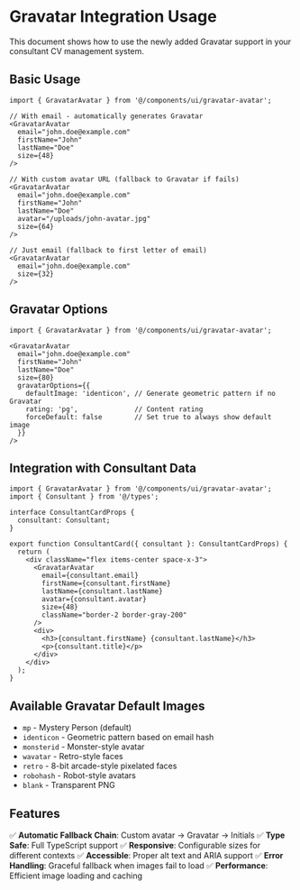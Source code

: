 # Gravatar Integration Usage

This document shows how to use the newly added Gravatar support in your consultant CV management system.

## Basic Usage

```tsx
import { GravatarAvatar } from '@/components/ui/gravatar-avatar';

// With email - automatically generates Gravatar
<GravatarAvatar
  email="john.doe@example.com"
  firstName="John"
  lastName="Doe"
  size={48}
/>

// With custom avatar URL (fallback to Gravatar if fails)
<GravatarAvatar
  email="john.doe@example.com"
  firstName="John"
  lastName="Doe"
  avatar="/uploads/john-avatar.jpg"
  size={64}
/>

// Just email (fallback to first letter of email)
<GravatarAvatar
  email="john.doe@example.com"
  size={32}
/>
```

## Gravatar Options

```tsx
import { GravatarAvatar } from '@/components/ui/gravatar-avatar';

<GravatarAvatar
  email="john.doe@example.com"
  firstName="John"
  lastName="Doe"
  size={80}
  gravatarOptions={{
    defaultImage: 'identicon', // Generate geometric pattern if no Gravatar
    rating: 'pg',              // Content rating
    forceDefault: false        // Set true to always show default image
  }}
/>
```

## Integration with Consultant Data

```tsx
import { GravatarAvatar } from '@/components/ui/gravatar-avatar';
import { Consultant } from '@/types';

interface ConsultantCardProps {
  consultant: Consultant;
}

export function ConsultantCard({ consultant }: ConsultantCardProps) {
  return (
    <div className="flex items-center space-x-3">
      <GravatarAvatar
        email={consultant.email}
        firstName={consultant.firstName}
        lastName={consultant.lastName}
        avatar={consultant.avatar}
        size={48}
        className="border-2 border-gray-200"
      />
      <div>
        <h3>{consultant.firstName} {consultant.lastName}</h3>
        <p>{consultant.title}</p>
      </div>
    </div>
  );
}
```

## Available Gravatar Default Images

- `mp` - Mystery Person (default)
- `identicon` - Geometric pattern based on email hash
- `monsterid` - Monster-style avatar
- `wavatar` - Retro-style faces
- `retro` - 8-bit arcade-style pixelated faces
- `robohash` - Robot-style avatars
- `blank` - Transparent PNG

## Features

✅ **Automatic Fallback Chain**: Custom avatar → Gravatar → Initials
✅ **Type Safe**: Full TypeScript support
✅ **Responsive**: Configurable sizes for different contexts
✅ **Accessible**: Proper alt text and ARIA support
✅ **Error Handling**: Graceful fallback when images fail to load
✅ **Performance**: Efficient image loading and caching